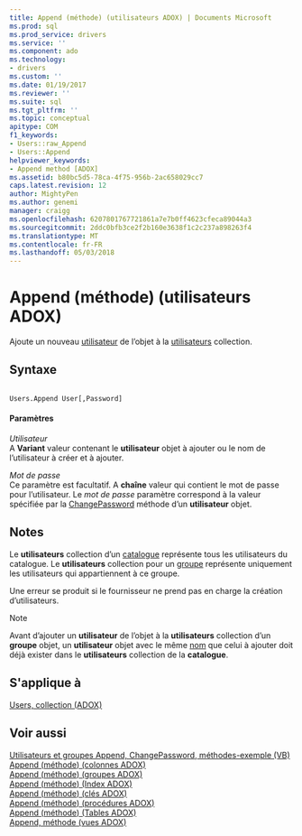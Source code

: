 ```yaml
---
title: Append (méthode) (utilisateurs ADOX) | Documents Microsoft
ms.prod: sql
ms.prod_service: drivers
ms.service: ''
ms.component: ado
ms.technology:
- drivers
ms.custom: ''
ms.date: 01/19/2017
ms.reviewer: ''
ms.suite: sql
ms.tgt_pltfrm: ''
ms.topic: conceptual
apitype: COM
f1_keywords:
- Users::raw_Append
- Users::Append
helpviewer_keywords:
- Append method [ADOX]
ms.assetid: b80bc5d5-78ca-4f75-956b-2ac658029cc7
caps.latest.revision: 12
author: MightyPen
ms.author: genemi
manager: craigg
ms.openlocfilehash: 6207801767721861a7e7b0ff4623cfeca89044a3
ms.sourcegitcommit: 2ddc0bfb3ce2f2b160e3638f1c2c237a898263f4
ms.translationtype: MT
ms.contentlocale: fr-FR
ms.lasthandoff: 05/03/2018
---
```

# <a name="append-method-adox-users"></a>Append (méthode) (utilisateurs ADOX)
Ajoute un nouveau [utilisateur](../../../ado/reference/adox-api/user-object-adox.md) de l’objet à la [utilisateurs](../../../ado/reference/adox-api/users-collection-adox.md) collection.  
  
## <a name="syntax"></a>Syntaxe  
  
```  
  
Users.Append User[,Password]  
```  
  
#### <a name="parameters"></a>Paramètres  
 *Utilisateur*  
 A **Variant** valeur contenant le **utilisateur** objet à ajouter ou le nom de l’utilisateur à créer et à ajouter.  
  
 *Mot de passe*  
 Ce paramètre est facultatif. A **chaîne** valeur qui contient le mot de passe pour l’utilisateur. Le *mot de passe* paramètre correspond à la valeur spécifiée par la [ChangePassword](../../../ado/reference/adox-api/changepassword-method-adox.md) méthode d’un **utilisateur** objet.  
  
## <a name="remarks"></a>Notes  
 Le **utilisateurs** collection d’un [catalogue](../../../ado/reference/adox-api/catalog-object-adox.md) représente tous les utilisateurs du catalogue. Le **utilisateurs** collection pour un [groupe](../../../ado/reference/adox-api/group-object-adox.md) représente uniquement les utilisateurs qui appartiennent à ce groupe.  
  
 Une erreur se produit si le fournisseur ne prend pas en charge la création d’utilisateurs.  
  
> [!NOTE]
>  Avant d’ajouter un **utilisateur** de l’objet à la **utilisateurs** collection d’un **groupe** objet, un **utilisateur** objet avec le même [nom](../../../ado/reference/adox-api/name-property-adox.md) que celui à ajouter doit déjà exister dans le **utilisateurs** collection de la **catalogue**.  
  
## <a name="applies-to"></a>S'applique à  
 [Users, collection (ADOX)](../../../ado/reference/adox-api/users-collection-adox.md)  
  
## <a name="see-also"></a>Voir aussi  
 [Utilisateurs et groupes Append, ChangePassword, méthodes-exemple (VB)](../../../ado/reference/adox-api/groups-and-users-append-changepassword-methods-example-vb.md)   
 [Append (méthode) (colonnes ADOX)](../../../ado/reference/adox-api/append-method-adox-columns.md)   
 [Append (méthode) (groupes ADOX)](../../../ado/reference/adox-api/append-method-adox-groups.md)   
 [Append (méthode) (Index ADOX)](../../../ado/reference/adox-api/append-method-adox-indexes.md)   
 [Append (méthode) (clés ADOX)](../../../ado/reference/adox-api/append-method-adox-keys.md)   
 [Append (méthode) (procédures ADOX)](../../../ado/reference/adox-api/append-method-adox-procedures.md)   
 [Append (méthode) (Tables ADOX)](../../../ado/reference/adox-api/append-method-adox-tables.md)   
 [Append, méthode (vues ADOX)](../../../ado/reference/adox-api/append-method-adox-views.md)

